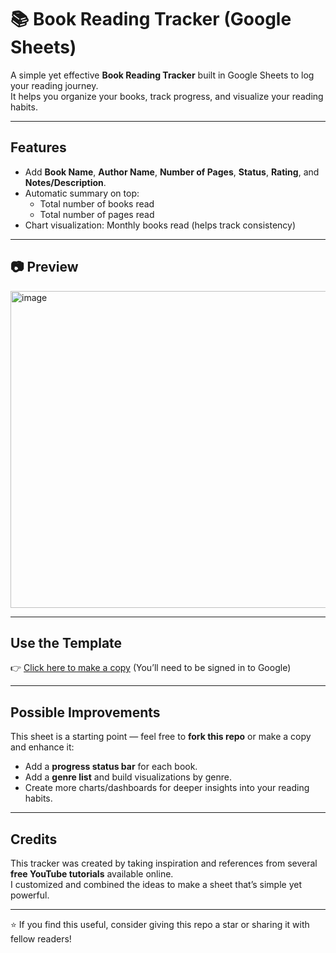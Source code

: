 # 📚 Book Reading Tracker (Google Sheets)

A simple yet effective **Book Reading Tracker** built in Google Sheets to log your reading journey.  
It helps you organize your books, track progress, and visualize your reading habits.

---

## Features
- Add **Book Name**, **Author Name**, **Number of Pages**, **Status**, **Rating**, and **Notes/Description**.
- Automatic summary on top:
  - Total number of books read
  - Total number of pages read
- Chart visualization: Monthly books read (helps track consistency)
---

## 📷 Preview
<img width="1307" height="507" alt="image" src="https://github.com/user-attachments/assets/63a33b76-8831-42a2-a9a4-e593843eb6af" />

---

## Use the Template
👉 [Click here to make a copy](https://docs.google.com/spreadsheets/d/1KYoecLtqPYYjx8Mi4QmKlx82PZHry4N7eX34bI9j71Q/edit?usp=sharing)
(You’ll need to be signed in to Google)

---

## Possible Improvements
This sheet is a starting point — feel free to **fork this repo** or make a copy and enhance it:
- Add a **progress status bar** for each book.
- Add a **genre list** and build visualizations by genre.
- Create more charts/dashboards for deeper insights into your reading habits.

---

## Credits
This tracker was created by taking inspiration and references from several **free YouTube tutorials** available online.  
I customized and combined the ideas to make a sheet that’s simple yet powerful.  

---

⭐ If you find this useful, consider giving this repo a star or sharing it with fellow readers!
